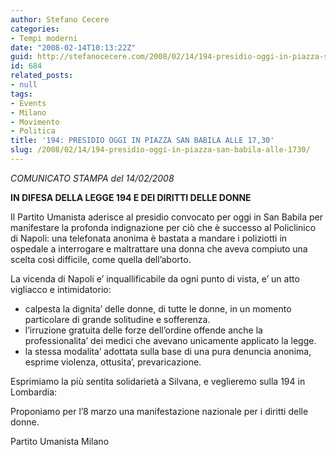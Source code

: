 ```yaml
---
author: Stefano Cecere
categories:
- Tempi moderni
date: "2008-02-14T10:13:22Z"
guid: http://stefanocecere.com/2008/02/14/194-presidio-oggi-in-piazza-san-babila-alle-1730/
id: 684
related_posts:
- null
tags:
- Events
- Milano
- Movimento
- Politica
title: '194: PRESIDIO OGGI IN PIAZZA SAN BABILA ALLE 17,30'
slug: /2008/02/14/194-presidio-oggi-in-piazza-san-babila-alle-1730/
---
```


_COMUNICATO STAMPA del 14/02/2008_

**IN DIFESA DELLA LEGGE 194 E DEI DIRITTI DELLE DONNE**

Il Partito Umanista aderisce al presidio convocato per oggi in San Babila per manifestare la profonda indignazione per ciò che è successo al Policlinico di Napoli: una telefonata anonima è bastata a mandare i poliziotti in ospedale a interrogare e maltrattare una donna che aveva compiuto una scelta così difficile, come quella dell&#8217;aborto.

La vicenda di Napoli e&#8217; inquallificabile da ogni punto di vista, e&#8217; un atto vigliacco e intimidatorio:

  * calpesta la dignita&#8217; delle donne, di tutte le donne, in un momento particolare di grande solitudine e sofferenza.
  * l&#8217;irruzione gratuita delle forze dell&#8217;ordine offende anche la professionalita&#8217; dei medici che avevano unicamente applicato la legge.
  * la stessa modalita&#8217; adottata sulla base di una pura denuncia anonima, esprime violenza, ottusita&#8217;, prevaricazione.

Esprimiamo la più sentita solidarietà a Silvana, e veglieremo sulla 194 in Lombardia:
  
Proponiamo per l&#8217;8 marzo una manifestazione nazionale per i diritti delle donne.

Partito Umanista Milano